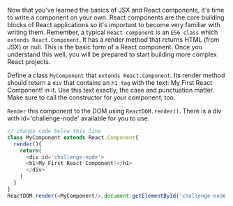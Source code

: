 Now that you've learned the basics of JSX and React components, it's time to write a component on your own. 
React components are the core building blocks of React applications so it's important to become very familiar with writing them. 
Remember, a typical `React component` is an `ES6 class` which `extends React.Component`. 
It has a render method that returns HTML (from JSX) or null. This is the basic form of a React component. 
Once you understand this well, you will be prepared to start building more complex React projects.


Define a class `MyComponent` that `extends React.Component`. 
Its render method should return a `div` that contains an `h1 tag` with the text: My First React Component! in it. 
Use this text exactly, the case and punctuation matter. Make sure to call the constructor for your component, too.

`Render` this component to the DOM using `ReactDOM.render()`. There is a div with id='challenge-node' available for you to use.

```js
// change code below this line
class MyComponent extends React.Component{
  render(){
    return(
      <div id='challenge-node'>
      <h1>My First React Component!</h1>
      </div>
    )
  }
}
ReactDOM.render(<MyComponent/>,document.getElementById('challenge-node'))
